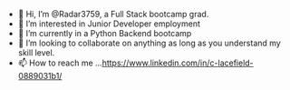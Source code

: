 - 👋 Hi, I’m @Radar3759, a Full Stack bootcamp grad. 
- 👀 I’m interested in Junior Developer employment
- 🌱 I’m currently in a Python Backend bootcamp
- 💞️ I’m looking to collaborate on anything as long as you understand my skill level.
- 📫 How to reach me ...https://www.linkedin.com/in/c-lacefield-0889031b1/

<!---
Radar3759/Radar3759 is a ✨ special ✨ repository because its `README.md` (this file) appears on your GitHub profile.
You can click the Preview link to take a look at your changes.
--->
